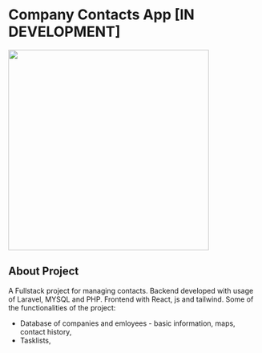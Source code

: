 # Company Contacts App [IN DEVELOPMENT]
 
 <img src="https://karol-jedrzejak.github.io/static/media/10.fcb5d96f6b6e2eb8193c.jpg" height="400">

## About Project

A Fullstack project for managing contacts. Backend developed with usage of Laravel, MYSQL and PHP. Frontend with React, js and tailwind. Some of the functionalities of the project:
- Database of companies and emloyees - basic information, maps, contact history,
- Tasklists,
